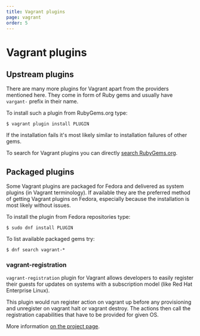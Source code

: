 ```yaml
---
title: Vagrant plugins
page: vagrant
order: 5
---
```


# Vagrant plugins

## Upstream plugins

There are many more plugins for Vagrant apart from the providers mentioned here. They come in form of Ruby gems and usually have `vargant-` prefix in their name.

To install such a plugin from RubyGems.org type:

```
$ vagrant plugin install PLUGIN
```

If the installation fails it's most likely similar to installation failures of other gems.

To search for Vagrant plugins you can directly [search RubyGems.org](https://rubygems.org/search?utf8=%E2%9C%93&query=vagrant-).

## Packaged plugins

Some Vagrant plugins are packaged for Fedora and delivered as system plugins (in Vagrant terminology). If available they are the preferred method of getting Vagrant plugins on Fedora, especially because the installation is most likely without issues.

To install the plugin from Fedora repositories type:

```
$ sudo dnf install PLUGIN
```

To list available packaged gems try:

```
$ dnf search vagrant-*
```

### vagrant-registration

`vagrant-registration` plugin for Vagrant allows developers to easily register their guests for updates on systems with a subscription model (like Red Hat Enterprise Linux).

This plugin would run register action on vagrant up before any provisioning and unregister on vagrant halt or vagrant destroy. The actions then call the registration capabilities that have to be provided for given OS.

More information [on the project page](https://github.com/projectatomic/adb-vagrant-registration).
